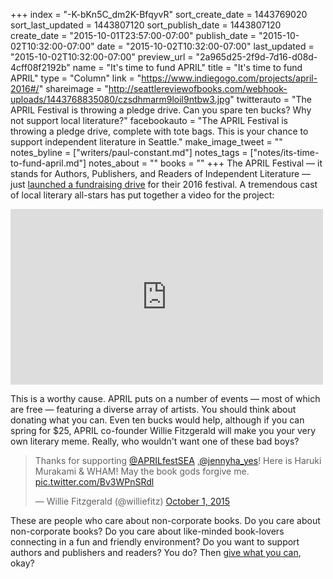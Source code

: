 +++
index = "-K-bKn5C_dm2K-BfqyvR"
sort_create_date = 1443769020
sort_last_updated = 1443807120
sort_publish_date = 1443807120
create_date = "2015-10-01T23:57:00-07:00"
publish_date = "2015-10-02T10:32:00-07:00"
date = "2015-10-02T10:32:00-07:00"
last_updated = "2015-10-02T10:32:00-07:00"
preview_url = "2a965d25-2f9d-7d16-d08d-4cff08f2192b"
name = "It's time to fund APRIL"
title = "It's time to fund APRIL"
type = "Column"
link = "https://www.indiegogo.com/projects/april-2016#/"
shareimage = "http://seattlereviewofbooks.com/webhook-uploads/1443768835080/czsdhmarm9loil9ntbw3.jpg"
twitterauto = "The APRIL Festival is throwing a pledge drive. Can you spare ten bucks? Why not support local literature?"
facebookauto = "The APRIL Festival is throwing a pledge drive, complete with tote bags. This is your chance to support independent literature in Seattle."
make_image_tweet = ""
notes_byline = ["writers/paul-constant.md"]
notes_tags = ["notes/its-time-to-fund-april.md"]
notes_about = ""
books = ""
+++
The APRIL Festival — it stands for Authors, Publishers, and Readers of Independent Literature — just [launched a fundraising drive](https://www.indiegogo.com/projects/april-2016#/) for their 2016 festival. A tremendous cast of local literary all-stars has put together a video for the project:

<iframe width="500" height="281" src="https://www.youtube.com/embed/Yuxh3TgkPD8" frameborder="0" allowfullscreen></iframe>

This is a worthy cause. APRIL puts on a number of events — most of which are free — featuring a diverse array of artists. You should think about donating what you can. Even ten bucks would help, although if you can spring for $25, APRIL co-founder Willie Fitzgerald will make you your very own literary meme. Really, who wouldn't want one of these bad boys?

<blockquote class="twitter-tweet" lang="en"><p lang="en" dir="ltr">Thanks for supporting <a href="https://twitter.com/APRILfestSEA">@APRILfestSEA</a> ,<a href="https://twitter.com/jennyha_yes">@jennyha_yes</a>! Here is Haruki Murakami &amp; WHAM! May the book gods forgive me. <a href="http://t.co/Bv3WPnSRdl">pic.twitter.com/Bv3WPnSRdl</a></p>&mdash; Willie Fitzgerald (@williefitz) <a href="https://twitter.com/williefitz/status/649713443432300545">October 1, 2015</a></blockquote>

These are people who care about non-corporate books. Do you care about non-corporate books? Do you care about like-minded book-lovers connecting in a fun and friendly environment? Do you want to support authors and publishers and readers? You do? Then [give what you can](https://www.indiegogo.com/projects/april-2016#/), okay?